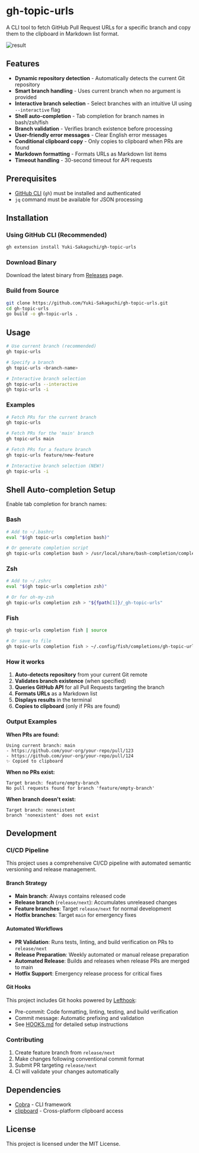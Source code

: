 # gh-topic-urls

A CLI tool to fetch GitHub Pull Request URLs for a specific branch and copy them to the clipboard in Markdown list format.

![result](https://github.com/user-attachments/assets/5e64d4e8-eec8-43fa-a1be-a654a158b66a)


## Features

- **Dynamic repository detection** - Automatically detects the current Git repository
- **Smart branch handling** - Uses current branch when no argument is provided
- **Interactive branch selection** - Select branches with an intuitive UI using `--interactive` flag
- **Shell auto-completion** - Tab completion for branch names in bash/zsh/fish
- **Branch validation** - Verifies branch existence before processing
- **User-friendly error messages** - Clear English error messages
- **Conditional clipboard copy** - Only copies to clipboard when PRs are found
- **Markdown formatting** - Formats URLs as Markdown list items
- **Timeout handling** - 30-second timeout for API requests

## Prerequisites

- [GitHub CLI](https://cli.github.com/) (`gh`) must be installed and authenticated
- `jq` command must be available for JSON processing

## Installation

### Using GitHub CLI (Recommended)
```bash
gh extension install Yuki-Sakaguchi/gh-topic-urls
```

### Download Binary
Download the latest binary from [Releases](https://github.com/Yuki-Sakaguchi/gh-topic-urls/releases) page.

### Build from Source
```bash
git clone https://github.com/Yuki-Sakaguchi/gh-topic-urls.git
cd gh-topic-urls
go build -o gh-topic-urls .
```

## Usage

```bash
# Use current branch (recommended)
gh topic-urls

# Specify a branch
gh topic-urls <branch-name>

# Interactive branch selection
gh topic-urls --interactive
gh topic-urls -i
```

### Examples

```bash
# Fetch PRs for the current branch
gh topic-urls

# Fetch PRs for the 'main' branch
gh topic-urls main

# Fetch PRs for a feature branch
gh topic-urls feature/new-feature

# Interactive branch selection (NEW!)
gh topic-urls -i
```

## Shell Auto-completion Setup

Enable tab completion for branch names:

### Bash
```bash
# Add to ~/.bashrc
eval "$(gh topic-urls completion bash)"

# Or generate completion script
gh topic-urls completion bash > /usr/local/share/bash-completion/completions/gh-topic-urls
```

### Zsh
```bash
# Add to ~/.zshrc
eval "$(gh topic-urls completion zsh)"

# Or for oh-my-zsh
gh topic-urls completion zsh > "${fpath[1]}/_gh-topic-urls"
```

### Fish
```bash
gh topic-urls completion fish | source

# Or save to file
gh topic-urls completion fish > ~/.config/fish/completions/gh-topic-urls.fish
```

### How it works

1. **Auto-detects repository** from your current Git remote
2. **Validates branch existence** (when specified)
3. **Queries GitHub API** for all Pull Requests targeting the branch
4. **Formats URLs** as a Markdown list
5. **Displays results** in the terminal
6. **Copies to clipboard** (only if PRs are found)

### Output Examples

**When PRs are found:**
```
Using current branch: main
- https://github.com/your-org/your-repo/pull/123
- https://github.com/your-org/your-repo/pull/124
✨ Copied to clipboard
```

**When no PRs exist:**
```
Target branch: feature/empty-branch
No pull requests found for branch 'feature/empty-branch'
```

**When branch doesn't exist:**
```
Target branch: nonexistent
branch 'nonexistent' does not exist
```

## Development

### CI/CD Pipeline

This project uses a comprehensive CI/CD pipeline with automated semantic versioning and release management.

#### Branch Strategy
- **Main branch**: Always contains released code
- **Release branch** (`release/next`): Accumulates unreleased changes
- **Feature branches**: Target `release/next` for normal development
- **Hotfix branches**: Target `main` for emergency fixes

#### Automated Workflows
- **PR Validation**: Runs tests, linting, and build verification on PRs to `release/next`
- **Release Preparation**: Weekly automated or manual release preparation
- **Automated Release**: Builds and releases when release PRs are merged to main
- **Hotfix Support**: Emergency release process for critical fixes

#### Git Hooks
This project includes Git hooks powered by [Lefthook](https://github.com/evilmartians/lefthook):
- Pre-commit: Code formatting, linting, testing, and build verification
- Commit message: Automatic prefixing and validation
- See [HOOKS.md](docs/HOOKS.md) for detailed setup instructions

### Contributing

1. Create feature branch from `release/next`
2. Make changes following conventional commit format
3. Submit PR targeting `release/next`
4. CI will validate your changes automatically

## Dependencies

- [Cobra](https://github.com/spf13/cobra) - CLI framework
- [clipboard](https://github.com/atotto/clipboard) - Cross-platform clipboard access

## License

This project is licensed under the MIT License.
